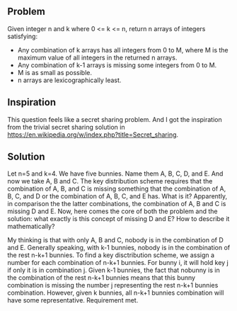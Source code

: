 ## Problem

Given integer n and k where 0 <= k <= n, return n arrays of integers satisfying:
* Any combination of k arrays has all integers from 0 to M, where M is the maximum value of all integers in the returned n arrays.
* Any combination of k-1 arrays is missing some integers from 0 to M.
* M is as small as possible.
* n arrays are lexicographically least.

## Inspiration

This question feels like a secret sharing problem. And I got the inspiration from the trivial secret sharing solution in https://en.wikipedia.org/w/index.php?title=Secret_sharing.

## Solution

Let n=5 and k=4. We have five bunnies. Name them A, B, C, D, and E. And now we take A, B and C. The key distribution scheme requires that the combination of A, B, and C is missing something that the combination of A, B, C, and D or the combination of A, B, C, and E has. What is it? Apparently, in comparison the the latter combinations, the combination of A, B and C is missing D and E. Now, here comes the core of both the problem and the solution: what exactly is this concept of missing D and E? How to describe it mathematically?

My thinking is that with only A, B and C, nobody is in the combination of D and E. Generally speaking, with k-1 bunnies, nobody is in the combination of the rest n-k+1 bunnies. To find a key disctribution scheme, we assign a number for each combination of n-k+1 bunnies. For bunny i, it will hold key j if only it is in combination j. Given k-1 bunnies, the fact that nobunny is in the combination of the rest n-k+1 bunnies means that this bunny combination is missing the number j representing the rest n-k+1 bunnies combination. However, given k bunnies, all n-k+1 bunnies combination will have some representative. Requirement met.
